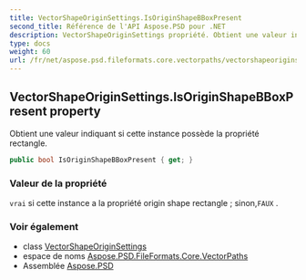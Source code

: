```yaml
---
title: VectorShapeOriginSettings.IsOriginShapeBBoxPresent
second_title: Référence de l'API Aspose.PSD pour .NET
description: VectorShapeOriginSettings propriété. Obtient une valeur indiquant si cette instance possède la propriété rectangle.
type: docs
weight: 60
url: /fr/net/aspose.psd.fileformats.core.vectorpaths/vectorshapeoriginsettings/isoriginshapebboxpresent/
---
```

## VectorShapeOriginSettings.IsOriginShapeBBoxPresent property

Obtient une valeur indiquant si cette instance possède la propriété rectangle.

```csharp
public bool IsOriginShapeBBoxPresent { get; }
```

### Valeur de la propriété

`vrai` si cette instance a la propriété origin shape rectangle ; sinon,`FAUX` .

### Voir également

* class [VectorShapeOriginSettings](../)
* espace de noms [Aspose.PSD.FileFormats.Core.VectorPaths](../../vectorshapeoriginsettings/)
* Assemblée [Aspose.PSD](../../../)


